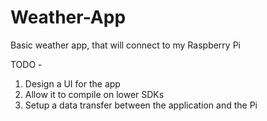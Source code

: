 # Weather-App
Basic weather app, that will connect to my Raspberry Pi

TODO -
  1. Design a UI for the app
  2. Allow it to compile on lower SDKs
  3. Setup a data transfer between the application and the Pi
